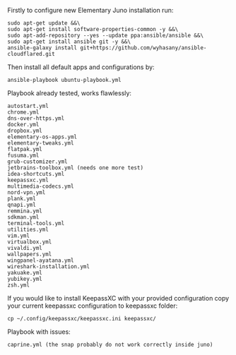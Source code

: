 Firstly to configure new Elementary Juno installation run:

```
sudo apt-get update &&\
sudo apt-get install software-properties-common -y &&\
sudo apt-add-repository --yes --update ppa:ansible/ansible &&\
sudo apt-get install ansible git -y &&\
ansible-galaxy install git+https://github.com/wyhasany/ansible-cloudflared.git
```

Then install all default apps and configurations by:

```
ansible-playbook ubuntu-playbook.yml
```

Playbook already tested, works flawlessly:
```
autostart.yml
chrome.yml
dns-over-https.yml
docker.yml
dropbox.yml
elementary-os-apps.yml
elementary-tweaks.yml
flatpak.yml
fusuma.yml
grub-customizer.yml
jetbrains-toolbox.yml (needs one more test)
idea-shortcuts.yml
keepassxc.yml
multimedia-codecs.yml
nord-vpn.yml
plank.yml
qnapi.yml
remmina.yml
sdkman.yml
terminal-tools.yml
utilities.yml
vim.yml
virtualbox.yml
vivaldi.yml
wallpapers.yml
wingpanel-ayatana.yml
wireshark-installation.yml
yakuake.yml
yubikey.yml
zsh.yml
```

If you would like to install KeepassXC with your provided configuration
copy your current keepassxc configuration to keepassxc folder:
```
cp ~/.config/keepassxc/keepassxc.ini keepassxc/
```

Playbook with issues:
```
caprine.yml (the snap probably do not work correctly inside juno)
```
